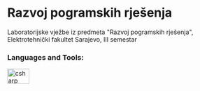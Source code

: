 # Razvoj pogramskih rješenja
Laboratorijske vježbe iz predmeta "Razvoj pogramskih rješenja", Elektrotehnički fakultet Sarajevo, III semestar

<h3 align="left">Languages and Tools:</h3>
<p align="left">
<a href="https://www.java.com/en/" target="_blank" rel="noreferrer">
<img src="https://1000logos.net/wp-content/uploads/2020/09/Java-Emblem.jpg" alt="csharp" width="50" height="35"/> </a> </a>
</p>
